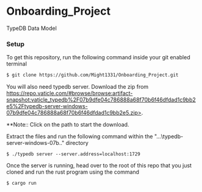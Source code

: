 # Onboarding_Project
TypeDB Data Model

### Setup
To get this repository, run the following command inside your git enabled terminal
```bash
$ git clone https://github.com/Might1331/Onboarding_Project.git
```

You will also need typedb server. Download the zip from  https://repo.vaticle.com/#browse/browse:artifact-snapshot:vaticle_typedb%2F07b9dfe04c786888a68f70b6f46dfdad1c9bb2e5%2Ftypedb-server-windows-07b9dfe04c786888a68f70b6f46dfdad1c9bb2e5.zip>.

**Note:: Click on the path to start the download.

Extract the files and run the following command within the "...\typedb-server-windows-07b.." directory
```
$ ./typedb server --server.address=localhost:1729
```

Once the server is running, head over to the root of this repo that you just cloned and run the rust program using the command
```
$ cargo run
```
